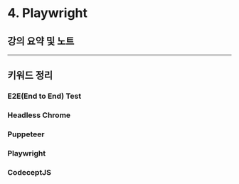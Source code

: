 # 4. Playwright

## 강의 요약 및 노트

---

## 키워드 정리

### E2E(End to End) Test

### Headless Chrome

### Puppeteer

### Playwright

### CodeceptJS
